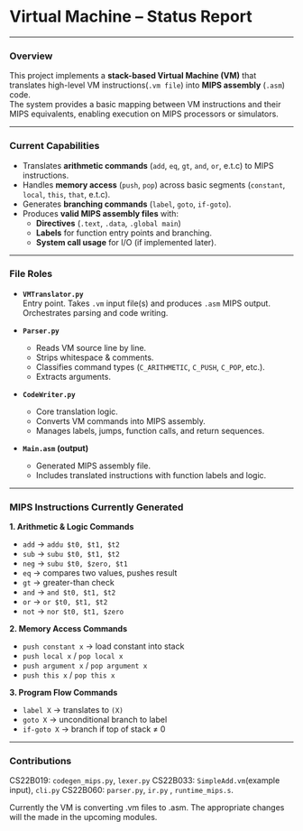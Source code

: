 # Virtual Machine – Status Report


--- 
### Overview
This project implements a **stack-based Virtual Machine (VM)** that translates high-level VM instructions(`.vm file`) into **MIPS assembly** (`.asm`) code.  
The system provides a basic mapping between VM instructions and their MIPS equivalents, enabling execution on MIPS processors or simulators.

---

### Current Capabilities
- Translates **arithmetic commands** (`add`, `eq`,  `gt`, `and`, `or`, e.t.c) to MIPS instructions.
- Handles **memory access** (`push`, `pop`) across basic segments (`constant`, `local`, `this`, `that`, e.t.c).
- Generates **branching commands** (`label`, `goto`, `if-goto`).
- Produces **valid MIPS assembly files** with:
  - **Directives** (`.text`, `.data`, `.global main`)
  - **Labels** for function entry points and branching.
  - **System call usage** for I/O (if implemented later).

---

### File Roles
- **`VMTranslator.py`**  
  Entry point. Takes `.vm` input file(s) and produces `.asm` MIPS output.  
  Orchestrates parsing and code writing.

- **`Parser.py`**  
  - Reads VM source line by line.  
  - Strips whitespace & comments.  
  - Classifies command types (`C_ARITHMETIC`, `C_PUSH`, `C_POP`, etc.).  
  - Extracts arguments.

- **`CodeWriter.py`**  
  - Core translation logic.  
  - Converts VM commands into MIPS assembly.  
  - Manages labels, jumps, function calls, and return sequences.

- **`Main.asm` (output)**  
  - Generated MIPS assembly file.  
  - Includes translated instructions with function labels and logic.

---

### MIPS Instructions Currently Generated
**1. Arithmetic & Logic Commands**
- `add` → `addu $t0, $t1, $t2`
- `sub` → `subu $t0, $t1, $t2`
- `neg` → `subu $t0, $zero, $t1`
- `eq`  → compares two values, pushes result
- `gt`  → greater-than check
- `and` → `and $t0, $t1, $t2`
- `or`  → `or $t0, $t1, $t2`
- `not` → `nor $t0, $t1, $zero`

**2. Memory Access Commands**
- `push constant x` → load constant into stack
- `push local x` / `pop local x`
- `push argument x` / `pop argument x`
- `push this x` / `pop this x`

**3. Program Flow Commands**
- `label X` → translates to `(X)`
- `goto X` → unconditional branch to label
- `if-goto X` → branch if top of stack ≠ 0

---
### Contributions
CS22B019: `codegen_mips.py`, `lexer.py`
CS22B033: `SimpleAdd.vm`(example input), `cli.py`
CS22B060: `parser.py`, `ir.py` , `runtime_mips.s`. 

Currently the VM is converting .vm files to .asm. The appropriate changes will the made in the upcoming modules. 

